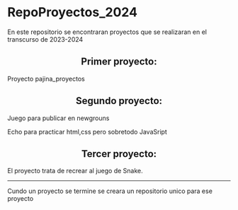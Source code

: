 # RepoProyectos_2024
En este repositorio se encontraran proyectos que se realizaran en el transcurso de 2023-2024

<div>    <!--  Primer Proyecto   -->
  <h2 align="center"> Primer proyecto: </h2>
  <p> Proyecto pajina_proyectos</p>
</div>


<div>    <!--  Segundo Proyecto  -->
  <h2 align="center"> Segundo proyecto:  </h2>
  <p> Juego para publicar en newgrouns </p>
  <p>Echo para practicar html,css pero sobretodo JavaSript</P>
</div>


<div>    <!--  Tercer Proyecto  -->
  <h2 align="center"> Tercer proyecto:  </h2>
  <p> El proyecto trata de recrear al juego de Snake. </p>
</div>


<hr>
<p>Cundo un proyecto se termine se creara un repositorio unico para ese proyecto</p>
